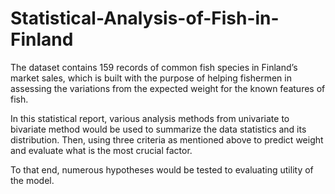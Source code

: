 # Statistical-Analysis-of-Fish-in-Finland
The dataset contains 159 records of common fish species in Finland’s market sales, which is built with the purpose of helping fishermen in assessing the variations from the expected weight for the known features of fish.

In this statistical report, various analysis methods from univariate to bivariate method would be used to summarize the data statistics and its distribution. Then, using three criteria as mentioned above to predict weight and evaluate what is the most crucial factor. 

To that end, numerous hypotheses would be tested to evaluating utility of the model.

